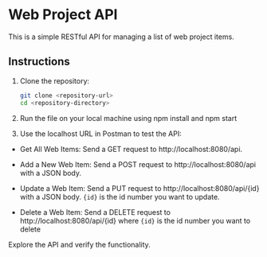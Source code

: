 # Web Project API

This is a simple RESTful API for managing a list of web project items.

## Instructions

1. Clone the repository:

   ```bash
   git clone <repository-url>
   cd <repository-directory>
   ```

2. Run the file on your local machine using npm install and npm start

3. Use the localhost URL in Postman to test the API:

- Get All Web Items: Send a GET request to http://localhost:8080/api.

- Add a New Web Item: Send a POST request to http://localhost:8080/api with a JSON body.

- Update a Web Item: Send a PUT request to http://localhost:8080/api/{id} with a JSON body. `{id}` is the id number you want to update.

- Delete a Web Item: Send a DELETE request to http://localhost:8080/api/{id} where `{id}` is the id number you want to delete

Explore the API and verify the functionality.
